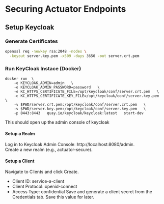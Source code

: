 # Securing Actuator Endpoints 

## Setup Keycloak 


### Generate Certificates

```bash
openssl req -newkey rsa:2048 -nodes \
  -keyout server.key.pem -x509 -days 3650 -out server.crt.pem
```

### Run KeyCloak Instace (Docker)

```
docker run  \
    -e KEYCLOAK_ADMIN=admin   \
    -e KEYCLOAK_ADMIN_PASSWORD=password   \
    -e KC_HTTPS_CERTIFICATE_FILE=/opt/keycloak/conf/server.crt.pem   \
    -e KC_HTTPS_CERTIFICATE_KEY_FILE=/opt/keycloak/conf/server.key.pem   \
    -v $PWD/server.crt.pem:/opt/keycloak/conf/server.crt.pem   \
    -v $PWD/server.key.pem:/opt/keycloak/conf/server.key.pem   \
    -p 8443:8443   quay.io/keycloak/keycloak:latest   start-dev
```
 This should open up the admin console of keycloak

 #### Setup a Realm

Log in to Keycloak Admin Console: http://localhost:8080/admin. \
Create a new realm (e.g., actuator-secure).

#### Setup a Client

Navigate to Clients and click Create. 

- Client ID: service-a-client 
- Client Protocol: openid-connect 
- Access Type: confidential 
Save and generate a client secret from the Credentials tab. Save this value for later.

